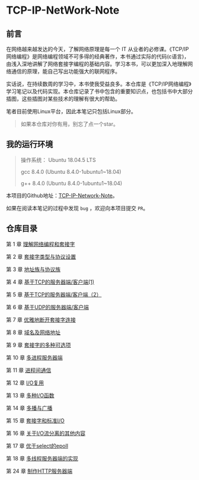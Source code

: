 # TCP-IP-NetWork-Note

## 前言
在网络越来越发达的今天，了解网络原理是每一个 IT 从业者的必修课。《TCP/IP网络编程》是网络编程领域不可多得的经典著作，本书通过实际的代码(c语言)，由浅入深地讲解了网络套接字编程的基础内容。学习本书，可以更加深入地理解网络通信的原理，能自己写出功能强大的联网程序。

实话说，在持续数周的学习中，本书使我受益良多。本仓库是《TCP/IP网络编程》学习笔记以及代码实现。本仓库记录了书中包含的重要知识点，也包括书中大部分插图，这些插图对某些技术的理解有很大的帮助。

笔者目前使用Linux平台，因此本笔记只包括Linux部分。
> 如果本仓库对你有用，别忘了点一个star。

## 我的运行环境

> 操作系统： Ubuntu 18.04.5 LTS
>
> gcc 8.4.0 (Ubuntu 8.4.0-1ubuntu1~18.04)
>
> g++ 8.4.0 (Ubuntu 8.4.0-1ubuntu1~18.04)

本项目的Github地址：[TCP-IP-Network-Note](https://github.com/wangjunstf/TCP-IP-Network-Note)。

如果在阅读本笔记的过程中发现 `bug` ，欢迎向本项目提交 `PR`。

## 仓库目录
第 1 章 [理解网络编程和套接字](https://github.com/wangjunstf/TCP-IP-Network-Note/tree/main/ch01)

第 2 章 [套接字类型与协议设置](https://github.com/wangjunstf/TCP-IP-Network-Note/tree/main/ch02)

第 3 章 [地址族与协议族](https://github.com/wangjunstf/TCP-IP-Network-Note/tree/main/ch03)

第 4 章 [基于TCP的服务器端/客户端(1)](https://github.com/wangjunstf/TCP-IP-Network-Note/tree/main/ch04)

第 5 章 [基于TCP的服务器端/客户端（2）](https://github.com/wangjunstf/TCP-IP-Network-Note/tree/main/ch05)

第 6 章 [基于UDP的服务器端/客户端](https://github.com/wangjunstf/TCP-IP-Network-Note/tree/main/ch06)

第 7 章 [优雅地断开套接字连接](https://github.com/wangjunstf/TCP-IP-Network-Note/tree/main/ch07)

第 8 章 [域名及网络地址](https://github.com/wangjunstf/TCP-IP-Network-Note/tree/main/ch08)

第 9 章 [套接字的多种可选项](https://github.com/wangjunstf/TCP-IP-Network-Note/tree/main/ch09)

第 10 章 [多进程服务器端](https://github.com/wangjunstf/TCP-IP-Network-Note/tree/main/ch10)

第 11 章 [进程间通信](https://github.com/wangjunstf/TCP-IP-Network-Note/tree/main/ch11)

第 12 章  [I/O复用](I/O复用)

第 13 章 [多种I/O函数](https://github.com/wangjunstf/TCP-IP-Network-Note/tree/main/ch13)

第 14 章 [多播与广播](https://github.com/wangjunstf/TCP-IP-Network-Note/tree/main/ch14)

第 15 章 [套接字和标准I/O](https://github.com/wangjunstf/TCP-IP-Network-Note/tree/main/ch15)

第 16 章 [关于I/O流分离的其他内容](https://github.com/wangjunstf/TCP-IP-Network-Note/tree/main/ch16)

第 17 章 [优于select的epoll](https://github.com/wangjunstf/TCP-IP-Network-Note/tree/main/ch17)

第 18 章 [多线程服务器端的实现](https://github.com/wangjunstf/TCP-IP-Network-Note/tree/main/ch18)

第 24 章 [制作HTTP服务器端](https://github.com/wangjunstf/TCP-IP-Network-Note/tree/main/ch24)


